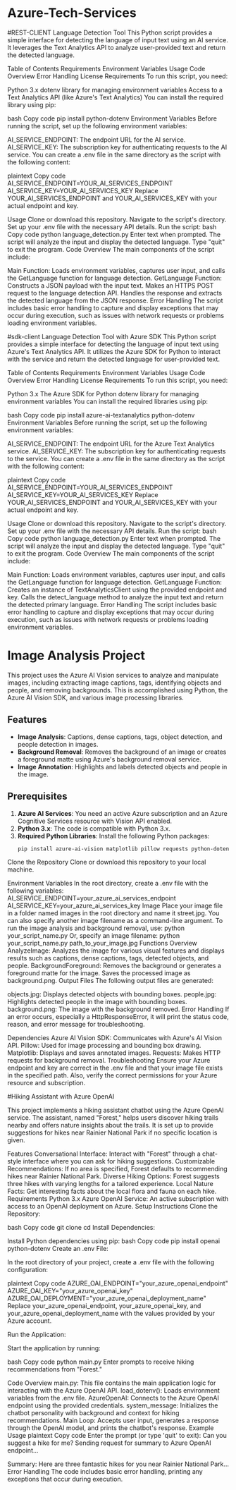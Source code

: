 # Azure-Tech-Services
#REST-CLIENT
Language Detection Tool
This Python script provides a simple interface for detecting the language of input text using an AI service. It leverages the Text Analytics API to analyze user-provided text and return the detected language.

Table of Contents
Requirements
Environment Variables
Usage
Code Overview
Error Handling
License
Requirements
To run this script, you need:

Python 3.x
dotenv library for managing environment variables
Access to a Text Analytics API (like Azure's Text Analytics)
You can install the required library using pip:

bash
Copy code
pip install python-dotenv
Environment Variables
Before running the script, set up the following environment variables:

AI_SERVICE_ENDPOINT: The endpoint URL for the AI service.
AI_SERVICE_KEY: The subscription key for authenticating requests to the AI service.
You can create a .env file in the same directory as the script with the following content:

plaintext
Copy code
AI_SERVICE_ENDPOINT=YOUR_AI_SERVICES_ENDPOINT
AI_SERVICE_KEY=YOUR_AI_SERVICES_KEY
Replace YOUR_AI_SERVICES_ENDPOINT and YOUR_AI_SERVICES_KEY with your actual endpoint and key.

Usage
Clone or download this repository.
Navigate to the script's directory.
Set up your .env file with the necessary API details.
Run the script:
bash
Copy code
python language_detection.py
Enter text when prompted. The script will analyze the input and display the detected language. Type "quit" to exit the program.
Code Overview
The main components of the script include:

Main Function: Loads environment variables, captures user input, and calls the GetLanguage function for language detection.
GetLanguage Function:
Constructs a JSON payload with the input text.
Makes an HTTPS POST request to the language detection API.
Handles the response and extracts the detected language from the JSON response.
Error Handling
The script includes basic error handling to capture and display exceptions that may occur during execution, such as issues with network requests or problems loading environment variables.



#sdk-client
Language Detection Tool with Azure SDK
This Python script provides a simple interface for detecting the language of input text using Azure's Text Analytics API. It utilizes the Azure SDK for Python to interact with the service and return the detected language for user-provided text.

Table of Contents
Requirements
Environment Variables
Usage
Code Overview
Error Handling
License
Requirements
To run this script, you need:

Python 3.x
The Azure SDK for Python
dotenv library for managing environment variables
You can install the required libraries using pip:

bash
Copy code
pip install azure-ai-textanalytics python-dotenv
Environment Variables
Before running the script, set up the following environment variables:

AI_SERVICE_ENDPOINT: The endpoint URL for the Azure Text Analytics service.
AI_SERVICE_KEY: The subscription key for authenticating requests to the service.
You can create a .env file in the same directory as the script with the following content:

plaintext
Copy code
AI_SERVICE_ENDPOINT=YOUR_AI_SERVICES_ENDPOINT
AI_SERVICE_KEY=YOUR_AI_SERVICES_KEY
Replace YOUR_AI_SERVICES_ENDPOINT and YOUR_AI_SERVICES_KEY with your actual endpoint and key.

Usage
Clone or download this repository.
Navigate to the script's directory.
Set up your .env file with the necessary API details.
Run the script:
bash
Copy code
python language_detection.py
Enter text when prompted. The script will analyze the input and display the detected language. Type "quit" to exit the program.
Code Overview
The main components of the script include:

Main Function: Loads environment variables, captures user input, and calls the GetLanguage function for language detection.
GetLanguage Function:
Creates an instance of TextAnalyticsClient using the provided endpoint and key.
Calls the detect_language method to analyze the input text and return the detected primary language.
Error Handling
The script includes basic error handling to capture and display exceptions that may occur during execution, such as issues with network requests or problems loading environment variables.


# Image Analysis Project

This project uses the Azure AI Vision services to analyze and manipulate images, including extracting image captions, tags, identifying objects and people, and removing backgrounds. This is accomplished using Python, the Azure AI Vision SDK, and various image processing libraries.

## Features

- **Image Analysis**: Captions, dense captions, tags, object detection, and people detection in images.
- **Background Removal**: Removes the background of an image or creates a foreground matte using Azure's background removal service.
- **Image Annotation**: Highlights and labels detected objects and people in the image.

## Prerequisites

1. **Azure AI Services**: You need an active Azure subscription and an Azure Cognitive Services resource with Vision API enabled. 
2. **Python 3.x**: The code is compatible with Python 3.x.
3. **Required Python Libraries**: Install the following Python packages:
   ```bash
   pip install azure-ai-vision matplotlib pillow requests python-dotenv
Clone the Repository Clone or download this repository to your local machine.

Environment Variables In the root directory, create a .env file with the following variables:
AI_SERVICE_ENDPOINT=your_azure_ai_services_endpoint
AI_SERVICE_KEY=your_azure_ai_services_key
Image Place your image file in a folder named images in the root directory and name it street.jpg. You can also specify another image filename as a command-line argument.
To run the image analysis and background removal, use:
python your_script_name.py
Or, specify an image filename:
python your_script_name.py path_to_your_image.jpg
Functions Overview
AnalyzeImage: Analyzes the image for various visual features and displays results such as captions, dense captions, tags, detected objects, and people.
BackgroundForeground: Removes the background or generates a foreground matte for the image. Saves the processed image as background.png.
Output Files
The following output files are generated:

objects.jpg: Displays detected objects with bounding boxes.
people.jpg: Highlights detected people in the image with bounding boxes.
background.png: The image with the background removed.
Error Handling
If an error occurs, especially a HttpResponseError, it will print the status code, reason, and error message for troubleshooting.

Dependencies
Azure AI Vision SDK: Communicates with Azure's AI Vision API.
Pillow: Used for image processing and bounding box drawing.
Matplotlib: Displays and saves annotated images.
Requests: Makes HTTP requests for background removal.
Troubleshooting
Ensure your Azure endpoint and key are correct in the .env file and that your image file exists in the specified path. Also, verify the correct permissions for your Azure resource and subscription.


#Hiking Assistant with Azure OpenAI

This project implements a hiking assistant chatbot using the Azure OpenAI service. The assistant, named "Forest," helps users discover hiking trails nearby and offers nature insights about the trails. It is set up to provide suggestions for hikes near Rainier National Park if no specific location is given.

Features
Conversational Interface: Interact with "Forest" through a chat-style interface where you can ask for hiking suggestions.
Customizable Recommendations: If no area is specified, Forest defaults to recommending hikes near Rainier National Park.
Diverse Hiking Options: Forest suggests three hikes with varying lengths for a tailored experience.
Local Nature Facts: Get interesting facts about the local flora and fauna on each hike.
Requirements
Python 3.x
Azure OpenAI Service: An active subscription with access to an OpenAI deployment on Azure.
Setup Instructions
Clone the Repository:

bash
Copy code
git clone <repository-link>
cd <repository-name>
Install Dependencies:

Install Python dependencies using pip:
bash
Copy code
pip install openai python-dotenv
Create an .env File:

In the root directory of your project, create a .env file with the following configuration:

plaintext
Copy code
AZURE_OAI_ENDPOINT="your_azure_openai_endpoint"
AZURE_OAI_KEY="your_azure_openai_key"
AZURE_OAI_DEPLOYMENT="your_azure_openai_deployment_name"
Replace your_azure_openai_endpoint, your_azure_openai_key, and your_azure_openai_deployment_name with the values provided by your Azure account.

Run the Application:

Start the application by running:

bash
Copy code
python main.py
Enter prompts to receive hiking recommendations from "Forest."

Code Overview
main.py: This file contains the main application logic for interacting with the Azure OpenAI API.
load_dotenv(): Loads environment variables from the .env file.
AzureOpenAI: Connects to the Azure OpenAI endpoint using the provided credentials.
system_message: Initializes the chatbot personality with background and context for hiking recommendations.
Main Loop: Accepts user input, generates a response through the OpenAI model, and prints the chatbot's response.
Example Usage
plaintext
Copy code
Enter the prompt (or type 'quit' to exit): Can you suggest a hike for me?
Sending request for summary to Azure OpenAI endpoint...

Summary: Here are three fantastic hikes for you near Rainier National Park...
Error Handling
The code includes basic error handling, printing any exceptions that occur during execution.

